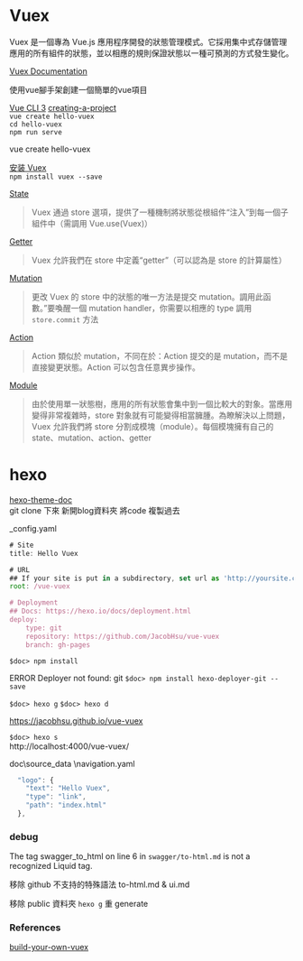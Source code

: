 # Vuex

Vuex 是一個專為 Vue.js 應用程序開發的狀態管理模式。它採用集中式存儲管理應用的所有組件的狀態，並以相應的規則保證狀態以一種可預測的方式發生變化。

[Vuex Documentation](https://scrimba.com/playlist/pnyzgAP)  

使用vue腳手架創建一個簡單的vue項目

[Vue CLI 3](https://cli.vuejs.org/)  [creating-a-project](https://cli.vuejs.org/zh/guide/creating-a-project.html)  
`vue create hello-vuex`  
`cd hello-vuex`  
`npm run serve`  

vue create hello-vuex

[安装 Vuex](https://vuex.vuejs.org/zh/installation.html)  
`npm install vuex --save`  

[State](https://vuex.vuejs.org/zh/guide/)  
> Vuex 通過 store 選項，提供了一種機制將狀態從根組件“注入”到每一個子組件中（需調用 Vue.use(Vuex)） 

[Getter](https://vuex.vuejs.org/zh/guide/getters.html)  
> Vuex 允許我們在 store 中定義“getter”（可以認為是 store 的計算屬性）

[Mutation](https://vuex.vuejs.org/zh/guide/mutations.html)  
> 更改 Vuex 的 store 中的狀態的唯一方法是提交 mutation。調用此函數。”要喚醒一個 mutation handler，你需要以相應的 type 調用 `store.commit` 方法   

[Action](https://vuex.vuejs.org/zh/guide/actions.html)  
> Action 類似於 mutation，不同在於：Action 提交的是 mutation，而不是直接變更狀態。Action 可以包含任意異步操作。

[Module](https://vuex.vuejs.org/zh/guide/modules.html)  
> 由於使用單一狀態樹，應用的所有狀態會集中到一個比較大的對象。當應用變得非常複雜時，store 對象就有可能變得相當臃腫。為瞭解決以上問題，Vuex 允許我們將 store 分割成模塊（module）。每個模塊擁有自己的 state、mutation、action、getter  

# hexo 

[hexo-theme-doc](https://github.com/zalando-incubator/hexo-theme-doc)  
git clone 下來 新開blog資料夾 將code 複製過去  

_config.yaml
```js
# Site
title: Hello Vuex

# URL
## If your site is put in a subdirectory, set url as 'http://yoursite.com/child' and root as '/child/'
root: /vue-vuex

# Deployment
## Docs: https://hexo.io/docs/deployment.html
deploy:
    type: git
    repository: https://github.com/JacobHsu/vue-vuex
    branch: gh-pages
```

`$doc> npm install`

ERROR Deployer not found: git
`$doc> npm install hexo-deployer-git --save`  

`$doc> hexo g`
`$doc> hexo d`

https://jacobhsu.github.io/vue-vuex  

`$doc> hexo s`  
http://localhost:4000/vue-vuex/   


doc\source\_data \navigation.yaml
```js
  "logo": {
    "text": "Hello Vuex",
    "type": "link",
    "path": "index.html"
  },
```

### debug 
The tag swagger_to_html on line 6 in `swagger/to-html.md` is not a recognized Liquid tag. 

移除 github 不支持的特殊語法   to-html.md & ui.md

移除 public 資料夾 `hexo g` 重 generate  

### References

[build-your-own-vuex](https://github.com/jackiewillen/blog/issues/18)  

